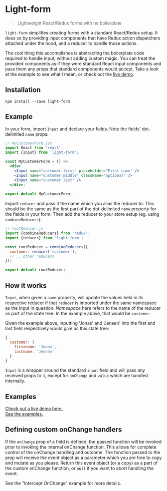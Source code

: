 Light-form
=========================
> Lightweight React/Redux forms with no boilerplate

`light-form` simplifies creating forms with a standard React/Redux setup. It does so by providing 
input components that have Redux action dispatchers attached under the hood, and a reducer to 
handle those actions. 

The cool thing this accomplishes is abstracting the boilerplate code required to handle input, 
without adding custom magic. You can treat the provided components as if they were standard React 
input components and pass them any props that standard components would accept. 
Take a look at the example to see what I mean, or check out the 
[live demo](http://light-form.surge.sh).

## Installation
```
npm install --save light-form  
```

## Example
In your form, import `Input` and declare your fields. Note the fields' dot-delimited `name` props.
```jsx harmony
// MyCustomerForm.jsx
import React from 'react';
import {Input} from 'light-form';

const MyCustomerForm = () =>
  <div>
    <Input name="customer.first" placeholder="First name" />
    <Input name="customer.middle" className="optional" />
    <Input name="customer.last" />
  </div>;
    
export default MyCustomerForm;
```

Import `reducer` and pass it the name which you alias the reducer to. This should be the same
as the first part of the dot-delimited `name` property for the fields in your form.
Then add the reducer to your store setup (eg. using ``combineReducers``).
```jsx harmony
// rootReducer.js
import {combineReducers} from 'redux';
import {reducer} from 'light-form';

const rootReducer = combineReducers({
  customer: reducer('customer'),
  // .. other reducers
});

export default rootReducer;
```

## How it works
`Input`, when given a `name` property, will update the values held in its respective reducer if that 
`reducer` is imported under the same namespace as the Input in question. *Namespace* here refers 
to the name of the reducer as part of the state tree. In the example above, that would be `customer`.

Given the example above, inputting 'Jonas' and 'Jensen' into the first and last field respectively
would give us this state tree:
```js
{
  customer: {
    firstname: 'Jonas',
    lastname: 'Jensen'
  }
}
```
 
`Input` is a wrapper around the standard ``input`` field and will pass any received props to it, 
except for `onChange` and `value` which are handled internally.

## Examples
[Check out a live demo here.](http://light-form.surge.sh)  
[See the examples.](https://github.com/j0nas/light-form/tree/master/examples)


## Defining custom onChange handlers
If the `onChange` prop of a field is defined, the passed function will be invoked prior
to invoking the internal onChange function. This allows for complete control of the onChange
handling and outcome. The function passed to the prop will receive the event object as a parameter
which you are free to copy and mutate as you please. Return this event object (or a copy) as a part 
of the custom onChange function, or `null` if you want to abort handling the event.  

See the "Intercept OnChange" example for more details.
